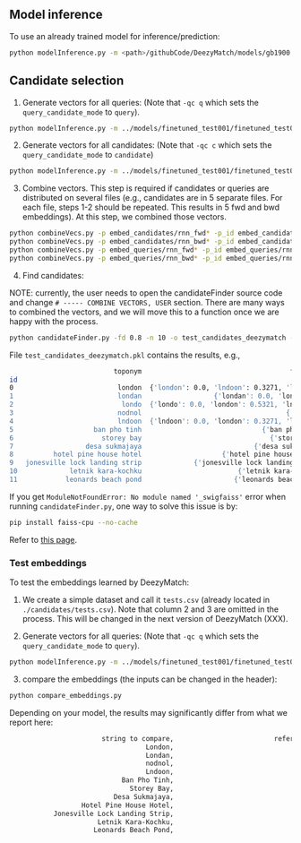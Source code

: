 ## Model inference

To use an already trained model for inference/prediction:

```bash
python modelInference.py -m <path>/githubCode/DeezyMatch/models/gb1900.model -v <path>/githubCode/DeezyMatch/vocabs/gb1900.pickle -i <path>/githubCode/DeezyMatch/input_dfm.yaml -mode test -d <path>/githubCode/DeezyMatch/dataset/gb1900_test.txt
```

## Candidate selection

1. Generate vectors for all queries: (Note that `-qc q` which sets the `query_candidate_mode` to `query`).

```bash
python modelInference.py -m ../models/finetuned_test001/finetuned_test001.model -d ./candidates/tests.csv -v ../models/finetuned_test001/finetuned_test001.vocab -i ../input_dfm.yaml -mode generate_vectors -qc q
``` 

2. Generate vectors for all candidates: (Note that `-qc c` which sets the `query_candidate_mode` to `candidate`)

```bash
python modelInference.py -m ../models/finetuned_test001/finetuned_test001.model -d ./candidates/tests.csv -v ../models/finetuned_test001/finetuned_test001.vocab -i ../input_dfm.yaml -mode generate_vectors -qc c
``` 

3. Combine vectors. This step is required if candidates or queries are distributed on several files (e.g., candidates are in 5 separate files. For each file, steps 1-2 should be repeated. This results in 5 fwd and bwd embeddings). At this step, we combined those vectors.

```bash
python combineVecs.py -p embed_candidates/rnn_fwd* -p_id embed_candidates/rnn_indxs_0 -df df/candidates.df -n candidates_fwd -o combined
python combineVecs.py -p embed_candidates/rnn_bwd* -p_id embed_candidates/rnn_indxs_0 -df df/candidates.df -n candidates_bwd -o combined
python combineVecs.py -p embed_queries/rnn_fwd* -p_id embed_queries/rnn_indxs_0 -df df/queries.df -n queries_fwd -o combined
python combineVecs.py -p embed_queries/rnn_bwd* -p_id embed_queries/rnn_indxs_0 -df df/queries.df -n queries_bwd -o combined
```

4. Find candidates:

NOTE: currently, the user needs to open the candidateFinder source code and change `# ----- COMBINE VECTORS, USER` section. There are many ways to combined the vectors, and we will move this to a function once we are happy with the process.

```bash
python candidateFinder.py -fd 0.8 -n 10 -o test_candidates_deezymatch -sz 4
```

File `test_candidates_deezymatch.pkl` contains the results, e.g.,

```bash
                          toponym                                     faiss_distance                             candidate_original_ids  query_original_id  num_all_searches
id
0                          london  {'london': 0.0, 'lndoon': 0.3271, 'londan': 0....  {'london': 0, 'lndoon': 4, 'londan': 1, 'londo...                  0                12
1                          londan                  {'londan': 0.0, 'london': 0.4662}                         {'londan': 1, 'london': 0}                  1                12
2                           londo  {'londo': 0.0, 'london': 0.5321, 'lndoon': 0.7...             {'londo': 2, 'london': 0, 'lndoon': 4}                  2                12
3                          nodnol                                    {'nodnol': 0.0}                                      {'nodnol': 3}                  3                12
4                          lndoon  {'lndoon': 0.0, 'london': 0.3271, 'londo': 0.7...             {'lndoon': 4, 'london': 0, 'londo': 2}                  4                12
5                    ban pho tinh                              {'ban pho tinh': 0.0}                                {'ban pho tinh': 5}                  5                12
6                      storey bay                                {'storey bay': 0.0}                                  {'storey bay': 6}                  6                12
7                  desa sukmajaya                            {'desa sukmajaya': 0.0}                              {'desa sukmajaya': 7}                  7                12
8          hotel pine house hotel                    {'hotel pine house hotel': 0.0}                      {'hotel pine house hotel': 8}                  8                12
9   jonesville lock landing strip             {'jonesville lock landing strip': 0.0}               {'jonesville lock landing strip': 9}                  9                12
10             letnik kara-kochku                        {'letnik kara-kochku': 0.0}                         {'letnik kara-kochku': 10}                 10                12
11            leonards beach pond                       {'leonards beach pond': 0.0}                        {'leonards beach pond': 11}                 11                12
```

If you get `ModuleNotFoundError: No module named '_swigfaiss'` error when running `candidateFinder.py`, one way to solve this issue is by:

```bash
pip install faiss-cpu --no-cache
```

Refer to [this page](https://github.com/facebookresearch/faiss/issues/821).

### Test embeddings

To test the embeddings learned by DeezyMatch:

1. We create a simple dataset and call it `tests.csv` (already located in `./candidates/tests.csv`). Note that column 2 and 3 are omitted in the process. This will be changed in the next version of DeezyMatch (XXX).

2. Generate vectors for all queries: (Note that `-qc q` which sets the `query_candidate_mode` to `query`).

```bash
python modelInference.py -m ../models/finetuned_test001/finetuned_test001.model -d ./candidates/tests.csv -v ../models/finetuned_test001/finetuned_test001.vocab -i ../input_dfm.yaml -mode generate_vectors -qc q
``` 

3. compare the embeddings (the inputs can be changed in the header):

```bash
python compare_embeddings.py
```

Depending on your model, the results may significantly differ from what we report here:

```bash
                       string to compare,                         reference string, l2_norm
                                  London,                                   London, 0.0
                                  Londan,                                   London, 0.046379465609788895
                                  nodnol,                                   London, 0.8457154035568237
                                  Lndoon,                                   London, 0.25316423177719116
                            Ban Pho Tinh,                                   London, 1.9595017433166504
                              Storey Bay,                                   London, 2.2820239067077637
                          Desa Sukmajaya,                                   London, 2.0710322856903076
                  Hotel Pine House Hotel,                                   London, 1.3341679573059082
           Jonesville Lock Landing Strip,                                   London, 1.1363288164138794
                      Letnik Kara-Kochku,                                   London, 1.0316883325576782
                     Leonards Beach Pond,                                   London, 0.49187901616096497
```
